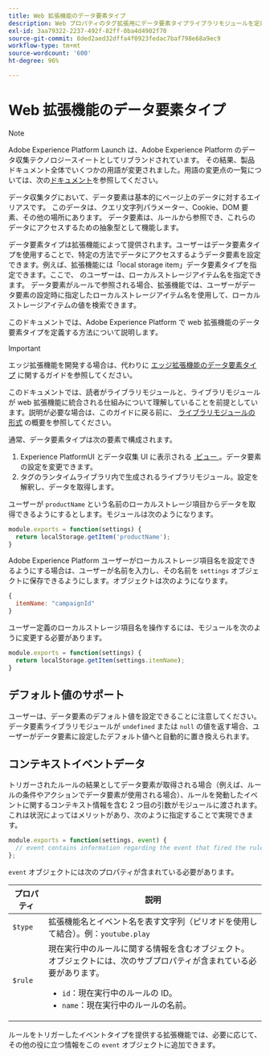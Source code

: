 ```yaml
---
title: Web 拡張機能のデータ要素タイプ
description: Web プロパティのタグ拡張用にデータ要素タイプライブラリモジュールを定義する方法について説明します。
exl-id: 3aa79322-2237-492f-82ff-0ba4d4902f70
source-git-commit: 8ded2aed32dffa4f0923fedac7baf798e68a9ec9
workflow-type: tm+mt
source-wordcount: '600'
ht-degree: 96%

---
```


# Web 拡張機能のデータ要素タイプ

>[!NOTE]
>
>Adobe Experience Platform Launch は、Adobe Experience Platform のデータ収集テクノロジースイートとしてリブランドされています。 その結果、製品ドキュメント全体でいくつかの用語が変更されました。用語の変更点の一覧については、次の[ドキュメント](../../term-updates.md)を参照してください。

データ収集タグにおいて、データ要素は基本的にページ上のデータに対するエイリアスです。 このデータは、クエリ文字列パラメーター、Cookie、DOM 要素、その他の場所にあります。 データ要素は、ルールから参照でき、これらのデータにアクセスするための抽象型として機能します。 

データ要素タイプは拡張機能によって提供されます。ユーザーはデータ要素タイプを使用することで、特定の方法でデータにアクセスするようデータ要素を設定できます。例えば、拡張機能には「local storage item」データ要素タイプを指定できます。ここで、 のユーザーは、ローカルストレージアイテム名を指定できます。 データ要素がルールで参照される場合、拡張機能では、ユーザーがデータ要素の設定時に指定したローカルストレージアイテム名を使用して、ローカルストレージアイテムの値を検索できます。

このドキュメントでは、Adobe Experience Platform で web 拡張機能のデータ要素タイプを定義する方法について説明します。

>[!IMPORTANT]
>
>エッジ拡張機能を開発する場合は、代わりに [エッジ拡張機能のデータ要素タイプ](../edge/data-element-types.md) に関するガイドを参照してください。
>
>このドキュメントでは、読者がライブラリモジュールと、ライブラリモジュールが web 拡張機能に統合される仕組みについて理解していることを前提としています。説明が必要な場合は、このガイドに戻る前に、 [ライブラリモジュールの形式](./format.md) の概要を参照してください。

通常、データ要素タイプは次の要素で構成されます。

1. Experience PlatformUI とデータ収集 UI に表示される [&#x200B; ビュー &#x200B;](./views.md)。データ要素の設定を変更できます。
2. タグのランタイムライブラリ内で生成されるライブラリモジュール。設定を解釈し、データを取得します。

ユーザーが `productName` という名前のローカルストレージ項目からデータを取得できるようにするとします。モジュールは次のようになります。

```js
module.exports = function(settings) {
  return localStorage.getItem('productName');
}
```

Adobe Experience Platform ユーザーがローカルストレージ項目名を設定できるようにする場合は、ユーザーが名前を入力し、その名前を `settings` オブジェクトに保存できるようにします。オブジェクトは次のようになります。

```js
{
  itemName: "campaignId"
}
```

ユーザー定義のローカルストレージ項目名を操作するには、モジュールを次のように変更する必要があります。

```js
module.exports = function(settings) {
  return localStorage.getItem(settings.itemName);
}
```

## デフォルト値のサポート

ユーザーは、データ要素のデフォルト値を設定できることに注意してください。データ要素ライブラリモジュールが `undefined` または `null` の値を返す場合、ユーザーがデータ要素に設定したデフォルト値へと自動的に置き換えられます。

## コンテキストイベントデータ

トリガーされたルールの結果としてデータ要素が取得される場合（例えば、ルールの条件やアクションでデータ要素が使用される場合）、ルールを発動したイベントに関するコンテキスト情報を含む 2 つ目の引数がモジュールに渡されます。これは状況によってはメリットがあり、次のように指定することで実現できます。

```js
module.exports = function(settings, event) {
  // event contains information regarding the event that fired the rule
};
```

`event` オブジェクトには次のプロパティが含まれている必要があります。

| プロパティ | 説明 |
| --- | --- |
| `$type` | 拡張機能名とイベント名を表す文字列（ピリオドを使用して結合）。例：`youtube.play` |
| `$rule` | 現在実行中のルールに関する情報を含むオブジェクト。 オブジェクトには、次のサブプロパティが含まれている必要があります。<ul><li>`id`：現在実行中のルールの ID。</li><li>`name`：現在実行中のルールの名前。</li></ul> |

ルールをトリガーしたイベントタイプを提供する拡張機能では、必要に応じて、その他の役に立つ情報をこの `event` オブジェクトに追加できます。
